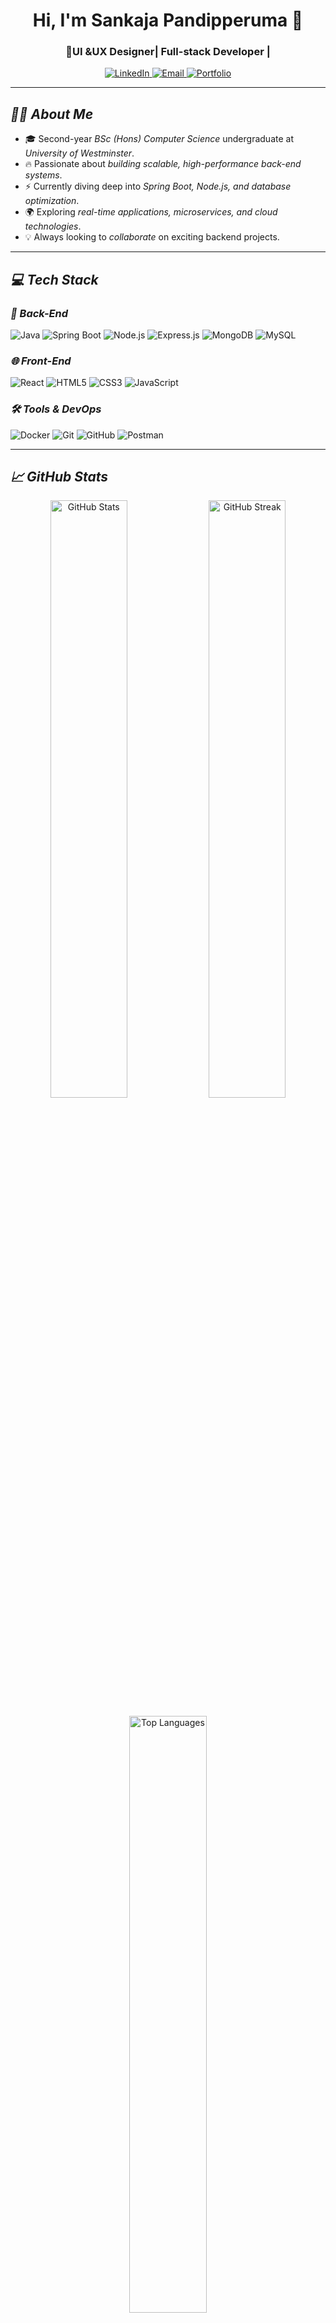 <h1 align="center">Hi, I'm Sankaja Pandipperuma 👋</h1>
<h3 align="center">🔧UI &UX Designer| Full-stack Developer | </h3>

<p align="center">
  <a href="https://linkedin.com/in/linkedin.com/in/sankaja-pandipperuma-477a7b268">
    <img src="https://img.shields.io/badge/LinkedIn-%230077B5.svg?style=for-the-badge&logo=linkedin&logoColor=white" alt="LinkedIn" />
  </a>
  <a href="mailto:pandipperumasankaja@gmail.com">
    <img src="https://img.shields.io/badge/Gmail-D14836?style=for-the-badge&logo=gmail&logoColor=white" alt="Email" />
  </a>
  <a href="https://your-portfolio.com">
    <img src="https://img.shields.io/badge/Portfolio-%2312100E.svg?style=for-the-badge&logo=firefox&logoColor=white" alt="Portfolio" />
  </a>
</p>

---

## *👨‍💻 About Me*
- 🎓 Second-year *BSc (Hons) Computer Science* undergraduate at *University of Westminster*.
- 🔥 Passionate about *building scalable, high-performance back-end systems*.
- ⚡ Currently diving deep into *Spring Boot, Node.js, and database optimization*.
- 🌍 Exploring *real-time applications, microservices, and cloud technologies*.
- 💡 Always looking to *collaborate* on exciting backend projects.

---

## *💻 Tech Stack*
### *🚀 Back-End*
![Java](https://img.shields.io/badge/Java-%23ED8B00.svg?style=for-the-badge&logo=openjdk&logoColor=white)
![Spring Boot](https://img.shields.io/badge/Spring%20Boot-%236DB33F.svg?style=for-the-badge&logo=springboot&logoColor=white)
![Node.js](https://img.shields.io/badge/Node.js-43853D?style=for-the-badge&logo=node.js&logoColor=white)
![Express.js](https://img.shields.io/badge/Express.js-%23404d59.svg?style=for-the-badge&logo=express&logoColor=white)
![MongoDB](https://img.shields.io/badge/MongoDB-%2347A248.svg?style=for-the-badge&logo=mongodb&logoColor=white)
![MySQL](https://img.shields.io/badge/MySQL-%2300f.svg?style=for-the-badge&logo=mysql&logoColor=white)

### *🌐 Front-End*
![React](https://img.shields.io/badge/React-%2361DAFB.svg?style=for-the-badge&logo=react&logoColor=white)
![HTML5](https://img.shields.io/badge/HTML5-%23E34F26.svg?style=for-the-badge&logo=html5&logoColor=white)
![CSS3](https://img.shields.io/badge/CSS3-%231572B6.svg?style=for-the-badge&logo=css3&logoColor=white)
![JavaScript](https://img.shields.io/badge/JavaScript-%23F7DF1E.svg?style=for-the-badge&logo=javascript&logoColor=black)

### *🛠 Tools & DevOps*
![Docker](https://img.shields.io/badge/Docker-%230db7ed.svg?style=for-the-badge&logo=docker&logoColor=white)
![Git](https://img.shields.io/badge/Git-%23F05033.svg?style=for-the-badge&logo=git&logoColor=white)
![GitHub](https://img.shields.io/badge/GitHub-%2312100E.svg?style=for-the-badge&logo=github&logoColor=white)
![Postman](https://img.shields.io/badge/Postman-%23FF6C37.svg?style=for-the-badge&logo=postman&logoColor=white)

---

## *📈 GitHub Stats*
<p align="center">
  <img src="https://github-readme-stats.vercel.app/api?username=Pandi0710&show_icons=true&theme=radical" alt="GitHub Stats" width="49.5%"/>
  <img src="https://github-readme-streak-stats.herokuapp.com/?user=Pandi0710&theme=radical" alt="GitHub Streak" width="49.5%"/>
</p>
<p align="center">
  <img src="https://github-readme-stats.vercel.app/api/top-langs/?username=Pandi0710&layout=compact&theme=radical" alt="Top Languages" width="49.5%"/>
</p>

---

## *📫 Connect With Me*
- 💬 Ask me about *Spring Boot, Node.js, MongoDB, and System Design*.
- 📧 Reach me at *pandipperumasankaja@gmail.com*.
  

---

⭐ *Feel free to fork & star this repo if you like it!*  
🚀 *Let's build amazing back-end systems together!*
